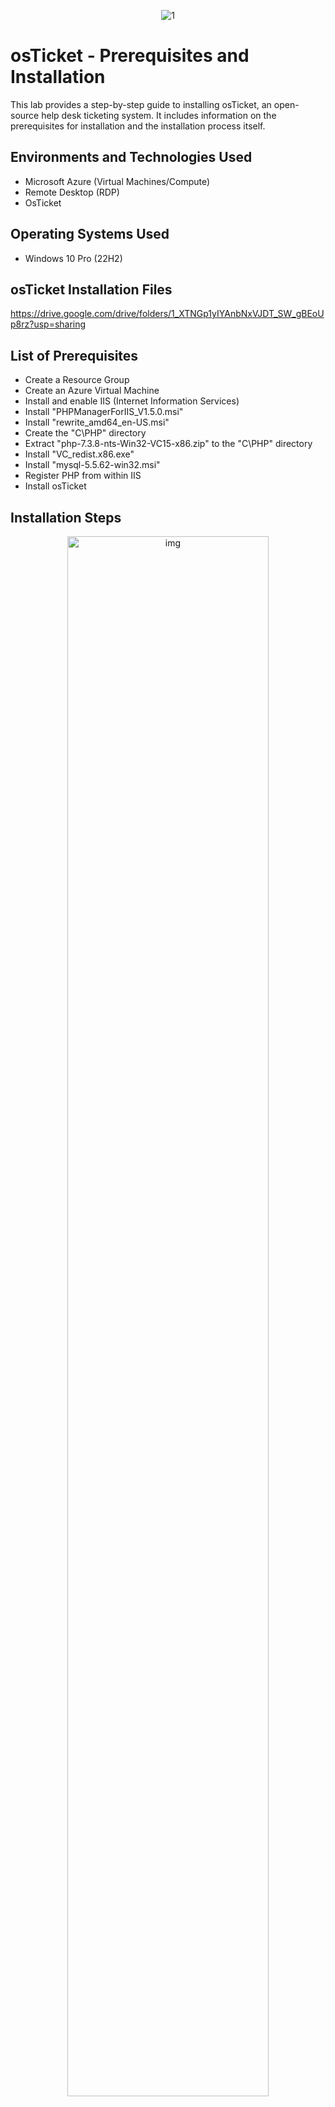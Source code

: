 <p align="center">
<img src="https://i.imgur.com/SIOPg5j.png" alt="1"/>
</p>

<h1>osTicket - Prerequisites and Installation</h1>

This lab provides a step-by-step guide to installing osTicket, an open-source help desk ticketing system. It includes information on the prerequisites for installation and the installation process itself.

<h2>Environments and Technologies Used</h2>

- Microsoft Azure (Virtual Machines/Compute) 
- Remote Desktop (RDP)
- OsTicket 

<h2>Operating Systems Used </h2>

- Windows 10 Pro (22H2)

<h2>osTicket Installation Files</h2>

https://drive.google.com/drive/folders/1_XTNGp1yIYAnbNxVJDT_SW_gBEoUp8rz?usp=sharing

<h2>List of Prerequisites</h2>

 - Create a Resource Group
 - Create an Azure Virtual Machine
 - Install and enable IIS (Internet Information Services)
 - Install "PHPManagerForIIS_V1.5.0.msi"
 - Install "rewrite_amd64_en-US.msi"
 - Create the "C\PHP" directory
 - Extract "php-7.3.8-nts-Win32-VC15-x86.zip" to the "C\PHP" directory
 - Install "VC_redist.x86.exe"
 - Install "mysql-5.5.62-win32.msi"
 - Register PHP from within IIS
 - Install osTicket


<h2>Installation Steps</h2>

<p align="center">
<img src="https://i.imgur.com/jJAiw1z.png" height="80%" width="80%" alt="img"/>
</p>

Go to your Azure portal https://portal.azure.com/ and login. In your Azure home page, click the search bar and search for "resource group". Click "Resource groups".

<p align="center">
<img src="https://i.imgur.com/q30fcm3.png" height="80%" width="80%" alt="img"/>
</p>

Click the "Create" tab at the top left.

<p align="center">
<img src="https://i.imgur.com/G0iY3xD.png" height="80%" width="80%" alt="img"/>
</p>

Select your Azure subscription, we will name the resource group "RG-osTicket". Select "(US) West US 3" for the Region, and click the "Review + create" tab at the bottom left. 

<p align="center">
<img src="https://i.imgur.com/kaWmyCc.png" height="80%" width="80%" alt="img"/>
</p>

Click the notification tab at the top right and confirm that the resource group "RG-osTick" has been created.

<p align="center">
<img src="https://i.imgur.com/yOJUCM3.png" height="80%" width="80%" alt="img"/>
</p>

Click the search bar and search for "virtual machine". Click "Virtual machines".

<p align="center">
<img src="https://i.imgur.com/FFhfzEL.png" height="80%" width="80%" alt="img"/>
</p>

Click the "Create" tab at the top left and select "Azure virtual machine".

<p align="center">
<img src="https://i.imgur.com/rKd4Hxw.png" height="80%" width="80%" alt="img"/>
</p>

Select your Azure subsription, select the resource group we created earlier "RG-osTicket", name the virtual machine "vm-osticket", select (US) West US 3 for the region, select "No infrastructure redundancy required" for the availability options, select "Standard" for Security type, select "Windows 10 Pro, version 22H2 - x64 Gen2 (free eligible services)" for Image, leave VM architecture as defualt, select "Standard_D4s_v3 - 4 vcpus, 16 GiB memory" for the Size. We will use "labuser" as the username, and make sure you use a unique password.

NOTE: Write down your username and password, we will need it later.

Leave "Public inbound ports" and select inbound ports" as default. Check the licensing box and click the Networking tab at the top.

<p align="center">
<img src="https://i.imgur.com/aUVAOqk.png" height="80%" width="80%" alt="img"/>
</p>

The Virtual network (NIC), Subnet, and Public IP will automatically be created for us, so make sure they all say (new). Leave every thing as default, and click "Review + create" tab at the bottom left. 

<p align="center">
<img src="https://i.imgur.com/IWBDQZj.png" height="80%" width="80%" alt="img"/>
</p>

The "Validation pass" message indicates that all of the required information has been provided and that the VM can be created. Go ahead an click the "Create" tab at the bottom left.

<p align="center">
<img src="https://i.imgur.com/RNQ208q.png" height="80%" width="80%" alt="img"/>
</p>

The "Validation is in progress" message indicates that the Virtual machine is being created and configured. This process can take several minutes.

<p align="center">
<img src="https://i.imgur.com/BZxxbil.png" height="80%" width="80%" alt="img"/>
</p>

The message "Your deployment is complete" means that the Azure virtual machine (VM) has been successfully created and configured.

<p align="center">
<img src="https://i.imgur.com/oV6Qwyj.png" height="80%" width="80%" alt="img"/>
</p>

Click the search bar, and click "Virtual machines".

<p align="center">
<img src="https://i.imgur.com/O8O0QBq.png" height="80%" width="80%" alt="img"/>
</p>

Click the virtual machine we just created.

<p align="center">
<img src="https://i.imgur.com/wGfGhSB.png" height="80%" width="80%" alt="img"/>
</p>

Copy the Public IP address.

<p align="center">
<img src="https://i.imgur.com/gChFsZc.png" height="80%" width="80%" alt="img"/>
</p>

On your local computer search box, search for "remote desktop", and click "Open"

<p align="center">
<img src="https://i.imgur.com/dDYXiBF.png" height="80%" width="80%" alt="img"/>
</p>

Paste your VMs Public IP address you copied and click the "Connect" button.

<p align="center">
<img src="https://i.imgur.com/neUPf5p.png" height="80%" width="80%" alt="img"/>
</p>

Click "More choices" > "Use a different account", go ahead and login with the username and password you used when you created your virtual machine, and click "Ok". 

<p align="center">
<img src="https://i.imgur.com/2ZPAvQj.png" height="80%" width="80%" alt="img"/>
</p>

We've now loged into our virtual machine. Select "No" for the options and click the "Accept" button.

<p align="center">
<img src="https://i.imgur.com/eRw8ia9.png" height="80%" width="80%" alt="img"/>
</p>

Select the "Yes" button.

Copy this link https://drive.google.com/drive/folders/1mKAD1ZaP1e3F0FInXuAlQ3Pcucz4Mb3O?usp=sharing 

This link contains all the installation files we will need. We will open it up inside the virtual machine because it's much easier to deal with there.

<p align="center">
<img src="https://i.imgur.com/R9bRAnY.png" height="80%" width="80%" alt="img"/>
</p>

In your virtual machine, double-click the "Microsoft Edge" application to open it.

<p align="center">
<img src="https://i.imgur.com/ARKjwcV.png" height="80%" width="80%" alt="img"/>
</p>

Click "Search without your data" > "Don't allow" > "Confirm and continue" > "Continue without this data" > "Confirm and start browsing". 

<p align="center">
<img src="https://i.imgur.com/rk6m5EW.png" height="80%" width="80%" alt="img"/>
</p>

Paste the link you copied in the search bar and press the Enter key. We will come back to this page later.

We will now install and enable IIS

<p align="center">
<img src="https://i.imgur.com/xvSMNcH.png" height="80%" width="80%" alt="img"/>
</p>

NOTE: Internet Information Services (IIS) is a web server that osTicket runs on. Microsoft created IIS, and it can be used to host a wide variety of websites and web applications.

Right-click the Start Menu and click "Run".

<p align="center">
<img src="https://i.imgur.com/jXSncgO.png" height="80%" width="80%" alt="img"/>
</p>

Type "control" and click the "Ok" button.

<p align="center">
<img src="https://i.imgur.com/PArDvYE.png" height="80%" width="80%" alt="img"/>
</p>

Click "Programs".

<p align="center">
<img src="https://i.imgur.com/x2YcYev.png" height="80%" width="80%" alt="img"/>
</p>

Click "Turn Windows features on or off".

<p align="center">
<img src="https://i.imgur.com/yxo745J.png" height="80%" width="80%" alt="img"/>
</p>

Scroll to "Internet Information Services" and check the box; click the plus (+) to expand it. Expand "World Wide Web Services", expand "Application Development Features", go ahead and check "CGI".

<p align="center">
<img src="https://i.imgur.com/UuVvmoH.png" height="80%" width="80%" alt="img"/>
</p>

Collaps "Application Development Features" and expand "Common HTTP Features". Make sure all the boxes are checked, and click the "Ok" button. 

<p align="center">
<img src="https://i.imgur.com/LZ7RzhM.png" height="80%" width="80%" alt="img"/>
</p>

The image above shows that the IIS web services are being installed.

<p align="center">
<img src="https://i.imgur.com/Qx022SW.png" height="80%" width="80%" alt="img"/>
</p>

IIS is now installed, click the "Close" button.

<p align="center">
<img src="https://i.imgur.com/7Ijcz0x.png" height="80%" width="80%" alt="img"/>
</p>

To confirm if IIS was actually installed on our VM, open Microsoft Edge, search for "127.0.0.1" on the search bar, and click Enter.

NOTE: "127.0.0.1" is the loopback address, which is a special IP address that maps to the local computer. It's essentially saying, "Try to load a webpage that's running off myself". So, it loaded the default IIS website, which confirms that the webservices are working.

If it loads a page like the one in the image above, it means the installation was successful.

<p align="center">
<img src="https://i.imgur.com/EppfODe.png" height="80%" width="80%" alt="img"/>
</p>

Next, we will download and install "PHPManagerForIIS_V1.5.0.msi".

Go back to the osTicket installation files web page, and click "PHPManagerForIIS_V1.5.0.msi".

<p align="center">
<img src="https://i.imgur.com/mgAXtVg.png" height="80%" width="80%" alt="img"/>
</p>

Click "Download".

<p align="center">
<img src="https://i.imgur.com/pCPkNq1.png" height="80%" width="80%" alt="img"/>
</p>

Disregard the warning and click "Download Anyway".

<p align="center">
<img src="https://i.imgur.com/cWtF26W.png" height="80%" width="80%" alt="img"/>
</p>

After it's downloaded, double-click "File Explore" in the taskbar.

<p align="center">
<img src="https://i.imgur.com/7b7NSYM.png" height="80%" width="80%" alt="img"/>
</p>

Click "Downloads" and double-click "PHPManagerForIIS_V1.5.0". PHPManagerForIIS_V1.5.0 installation window will pop up. Click "Next", select "I Agree" and click "Next" > "Close".

Close File Explorer.

<p align="center">
<img src="https://i.imgur.com/YLRxOsU.png" height="80%" width="80%" alt="img"/>
</p>

If you can't download any of the files, click the down arrow in the search bar, select "continue allowing automatic downloads of multiple files", and click "Done".

Go back to the osTicket installation files web page and download "rewrite_amd64_en-US.msi" just as we did for "PHPManagerForIIS_V1.5.0".

NOTE: The "rewrite_amd64_en-US.msi" allows osTicket to use URL rewriting. URL rewriting is a technique that allows us to change the way that URLs are displayed to users.

<p align="center">
<img src="https://i.imgur.com/GXvIgT5.png" height="80%" width="80%" alt="img"/>
</p>

After it's downloaded, click "File Explore" in the taskbar. Double-click "rewrite_amd64_en-US", check the license agreement box, and click "Next" > "Install" > "Finish".

<p align="center">
<img src="https://i.imgur.com/CwWRA0w.png" height="80%" width="80%" alt="img"/>
</p>

Let's create the "C\PHP" directory.

Open File Explorer, click "This PC" and double-click "Windows C:". 

<p align="center">
<img src="https://i.imgur.com/JbiNrb7.png" height="80%" width="80%" alt="img"/>
</p>

In "Windows C:", right-click on an empty space, click "New", click "Folder".

<p align="center">
<img src="https://i.imgur.com/glMjIz4.png" height="80%" width="80%" alt="img"/>
</p>

Create a folder called "PHP"

<p align="center">
<img src="https://i.imgur.com/x53XakV.png" height="80%" width="80%" alt="img"/>
</p>

Next let's download "php-7.3.8-nts-Win32-VC15-x86.zip".

Dowload it just as we did for previous files.

<p align="center">
<img src="https://i.imgur.com/NcnbWFZ.png" height="80%" width="80%" alt="img"/>
</p>

Go back to File Explorer and right-click "php-7.3.8-nts-Win32-VC15-x86.zip". Click "Extract All".

<p align="center">
<img src="https://i.imgur.com/v5ctOpy.png" height="80%" width="80%" alt="img"/>
</p>

Click "Browse" > "This PC" and double-click "Windows C:", 

<p align="center">
<img src="https://i.imgur.com/QfA1eWV.png" height="80%" width="80%" alt="img"/>
</p>

Select "PHP" by clicking it once. Click the "Select Folder" button.

<p align="center">
<img src="https://i.imgur.com/ULRSYUq.png" height="80%" width="80%" alt="img"/>
</p>

After selecting "PHP", click "Extract". Close File Explorer

<p align="center">
<img src="https://i.imgur.com/Ab8XqyG.png" height="80%" width="80%" alt="img"/>
</p>

Next, let's download and install "VC_redist.x86.exe".

NOTE: "VC_redist.x86.exe" provides C++ runtime libraries (libraries that provide basic functionality for C++ programs, such as memory management, input/output, and string manipulation) that are required for osTicket to run

Go back to osTicket installation files web page and download "VC_redist.x86.exe". After it's downloaded, open File Explore, click on "Downloads", and double-click "VC_redist.x86.exe" to start the installation. Check the license agreement box and click "Install" > "Close".

<p align="center">
<img src="https://i.imgur.com/XcQxsWt.png" height="80%" width="80%" alt="img"/>
</p>

Next, we will download and install "mysql-5.5.62-win32.msi". 

Go back to osTicket installation files web page and download "mysql-5.5.62-win32.msi". Open File Explore, click on "Downloads", and double-click "mysql-5.5.62-win32.msi". Click "Next", check the license agreement box and click "Next" > "Typical install" > "Install" > "Finish".

<p align="center">
<img src="https://i.imgur.com/kN9pc0l.png" height="80%" width="80%" alt="img"/>
</p>

Now, we will configure MySQL. Click "Next" > "Standard Configuration" > "Next" > "Next".

Let's set up our root username and password. Our password will be "Password1". Click "Next" > "Execute" > "Finish".

<p align="center">
<img src="https://i.imgur.com/e4dJEyJ.png" height="80%" width="80%" alt="img"/>
</p>

Let's register PHP from within IIS

Search for "iis" in the search box, click "Run as administrator".

<p align="center">
<img src="https://i.imgur.com/lOf0OGk.png" height="80%" width="80%" alt="img"/>
</p>

Double-click "PHP Manager".

<p align="center">
<img src="https://i.imgur.com/o3D5FBm.png" height="80%" width="80%" alt="img"/>
</p>

Click "Register new PHP version" and click the three dots (...). Double-click "PHP"

<p align="center">
<img src="https://i.imgur.com/jS0jGP6.png" height="80%" width="80%" alt="img"/>
</p>

Select "php-cgi", and click "Open" > "Ok".

<p align="center">
<img src="https://i.imgur.com/s7e5CeS.png" height="80%" width="80%" alt="img"/>
</p>

Reload IIS Manager by clicking "vm-osticket" in the left pane, and click "Restart" in the right pane.

<p align="center">
<img src="https://i.imgur.com/khxs2mx.png" height="80%" width="80%" alt="img"/>
</p>

Let's install osTicket. Go back to the osTicket Installation Files web page and download "osTicket-v1.15.8.zip".

Open two File Explorer windows For the first window, double-click "This PC" > "Windows C:" > "inetpub" > "wwwroot".

For the second window, click "Downloads", double-click "osTicket-v1.15.8", and drag the "upload" folder to the "wwwroot" folder in the first File Explorer window.

<p align="center">
<img src="https://i.imgur.com/YEM4gWa.png" height="80%" width="80%" alt="img"/>
</p>

Let's rename the "upload" folder to "osTicket". 

Right-click the "upload" folder and click "Rename".

<p align="center">
<img src="https://i.imgur.com/5OcDCzB.png" height="80%" width="80%" alt="img"/>
</p>

It has now been renamed "osTicket". Reload IIS like we did earlier.

<p align="center">
<img src="https://i.imgur.com/hGZjJPc.png" height="80%" width="80%" alt="img"/>
</p>

In IIS Manager, expand "Sites" > "Default Web Sites" and click "osTicket".

<p align="center">
<img src="https://i.imgur.com/G2Jbwjx.png" height="80%" width="80%" alt="img"/>
</p>

The osTicket installer web page will pop up.

<p align="center">
<img src="https://i.imgur.com/FWEQqm2.png" height="80%" width="80%" alt="img"/>
</p>

Go back to IIS Manager. In "osTicket", double-click "PHP Manager".

<p align="center">
<img src="https://i.imgur.com/xVcDM8E.png" height="80%" width="80%" alt="img"/>
</p>

Click "Enable or disable an extention".

<p align="center">
<img src="https://i.imgur.com/6aqTQCo.png" height="80%" width="80%" alt="img"/>
</p>

Click "php_imap.dll", and click "Enable". Do the same for "php_intl.dll" and "php_opcache.dll".

<p align="center">
<img src="https://i.imgur.com/HFYozQP.png" height="80%" width="80%" alt="img"/>
</p>

Refresh the osTicket Installer web page and make sure some of the recommended extentions are marked green, like the image above.

<p align="center">
<img src="https://i.imgur.com/MUcoVdV.png" height="80%" width="80%" alt="img"/>
</p>

Open File Explorer, click "This PC", double-click "Windows C:" > "inetpub" > "wwwroot" > "osTicket" > "include". Rename "ost-sampleconfig.php" to "ost-config.php"

<p align="center">
<img src="https://i.imgur.com/uJN26pK.png" height="80%" width="80%" alt="img"/>
</p>

Right-click "ost-config.php", and click "Properties".

<p align="center">
<img src="https://i.imgur.com/owJKXTl.png" height="80%" width="80%" alt="img"/>
</p>

Click "Security" > "Advanced" > "Disable inheritance" > "Remove all inherited permissions from this object".

<p align="center">
<img src="https://i.imgur.com/pb2scVQ.png" height="80%" width="80%" alt="img"/>
</p>

Click "Add" > "Select a principle", and type "Everyone" in the box. Click "Check Names" and click "Ok".

<p align="center">
<img src="https://i.imgur.com/WXR19cL.png" height="80%" width="80%" alt="img"/>
</p>

Check "Full control" and click "Ok". 

<p align="center">
<img src="https://i.imgur.com/15bPhpW.png" height="80%" width="80%" alt="img"/>
</p>

Click "Ok".

<p align="center">
<img src="https://i.imgur.com/kaLrzEi.png" height="80%" width="80%" alt="img"/>
</p>

Go back to osTict Installation Files web page and download "HeidiSQL_12.3.0.6589_Setup.exe.docx".

NOTE: "HeidiSQL_12.3.0.6589_Setup.exe.docx" allows us to connect to our SQL server.

Go to "Downloads" folder and double-click HeidiSQL_12.3.0.6589_Setup" to install it.

Select "I accept the agreement", and click "next" > "Next" > "Next" > "Next" > "Install" > "Finish" > "Skip". A new window will pop up.

<p align="center">
<img src="https://i.imgur.com/geYJqYI.png" height="80%" width="80%" alt="img"/>
</p>

We are going to create a new connection to the database in this window.

Click "New", type in your username and password (Password1), and click "Open". This is the password we used when we created the "MySQL Server".

<p align="center">
<img src="https://i.imgur.com/bFoGNDs.png" height="80%" width="80%" alt="img"/>
</p>

We are now connected to MySQL Server.

<p align="center">
<img src="https://i.imgur.com/mOqxUUC.png" height="80%" width="80%" alt="img"/>
</p>

Let's go ahead and create a new database

Right-click "Unamed" and click "Create new" > "Database" 

<p align="center">
<img src="https://i.imgur.com/09oU3t5.png" height="80%" width="80%" alt="img"/>
</p>

Name your database "osTicket" and click "Ok".

<p align="center">
<img src="https://i.imgur.com/Zk5zNaq.png" height="80%" width="80%" alt="img"/>
</p>

As you can see from the image above, the osTicket database has now been created. Minimize the window

<p align="center">
<img src="https://i.imgur.com/e7Ilkyv.png" height="80%" width="80%" alt="img"/>
</p>

Go back to the osTicket Installation web page and click "Continue". Fill in the information, and make sure you use "root" as your username and "Password1" as your password. Click "Install".

<p align="center">
<img src="https://i.imgur.com/I0c3qWC.png" height="80%" width="80%" alt="img"/>
</p>

osTicket has now been installed.

<p align="center">
<img src="https://i.imgur.com/tdj0ZE1.png" height="80%" width="80%" alt="img"/>
</p>

Let's do some clean up. Open File Explorer, click "This PC", double-click "Windows C: > "inetpub" > "wwwroot" > "osTicket", right-click the "setup" folder, and click "delete".

<p align="center">
<img src="https://i.imgur.com/0VW416o.png" height="80%" width="80%" alt="img"/>
</p>

We will now set the permissions for the "ost-config.php" file to "Read only"

Open File Explorer, click "This PC" and double-click "Windows C: > "inetpub" > "wwwroot" > "osTicket" > "include". Right-click "ost-config.php", and click "Properties".

<p align="center">
<img src="https://i.imgur.com/Lap4wOb.png" height="80%" width="80%" alt="img"/>
</p>

Click "Security" > "Advanced", and select Everyone. Click "Edit", uncheck "Full control, Modify, Write", and click "Ok".

<p align="center">
<img src="https://i.imgur.com/Lap4wOb.png" height="80%" width="80%" alt="img"/>
</p>

Click "Apply", and click "Ok".

<p align="center">
<img src="https://i.imgur.com/ZsRVbQD.png" height="80%" width="80%" alt="img"/>
</p>

Click "Ok"















